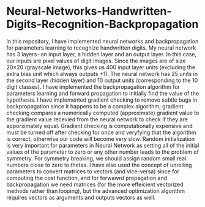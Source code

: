# Neural-Networks-Handwritten-Digits-Recognition-Backpropagation
In this repository, I have implemented neural networks and backpropagation for parameters learning to recognize handwritten digits.
My neural network has 3 layers- an input layer, a hidden layer and an output layer. In this case, our inputs are pixel values of digit images. Since the images are of size 20×20 (grayscale image), this gives us 400 input layer units (excluding the extra bias unit which always outputs +1). The neural network has 25 units in the second layer (hidden layer) and 10 output units (corresponding to the 10 digit classes).
I have implemented the backpropagation algorithm for parameters learning and forward propagation to initially find the value of the hypothesis. I have implemented gradient checking to remove subtle bugs in backpropagation since it happens to be a complex algorithm; gradient checking compares a numerically computed (approximate) gradient value to the gradient value recevied from the neural network to check if they are apporximately equal. Gradient checking is computationally expensive and must be turned off after checking for once and veryfying that the algorithm is correct, otherwise our code will become very slow.
Random initialization is very important for parameters in Neural Network as setting all of the initial values of the parameter to zero or any other number leads to the problem of symmetry. For symmetry breaking, we should assign random small real numbers close to zero to thetas.
I have also used the concept of unrolling parameters to convert matrices to vectors (and vice-versa) since for computing the cost function, and for forwawrd propagation and backpropagation we need matrices (for the more effeicient vectorized methods rather than looping), but the advanced optimization algorithm requires vectors as arguments and outputs vectors as well.
